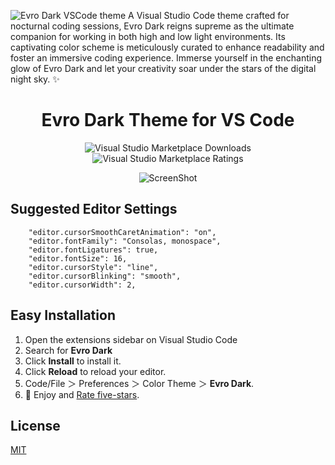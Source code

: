 ![Evro Dark VSCode theme](https://cdn.jsdelivr.net/gh/EvroHQ/EvroDark@master/screenshots/banner.png)
A Visual Studio Code theme crafted for nocturnal coding sessions, Evro Dark reigns supreme as the ultimate companion for working in both high and low light environments. Its captivating color scheme is meticulously curated to enhance readability and foster an immersive coding experience. Immerse yourself in the enchanting glow of Evro Dark and let your creativity soar under the stars of the digital night sky. ✨

<div align="center">

# Evro Dark Theme for VS Code

![Visual Studio Marketplace Downloads](https://img.shields.io/visual-studio-marketplace/d/EvroHQ.evro-dark?style=for-the-badge&logo=docusign&logoColor=white&labelColor=2b303b&color=96E072)
![Visual Studio Marketplace Ratings](https://img.shields.io/visual-studio-marketplace/stars/EvroHQ.evro-dark?style=for-the-badge&logo=reverbnation&logoColor=white&labelColor=2b303b&color=FFE66D)

![ScreenShot](https://cdn.jsdelivr.net/gh/EvroHQ/EvroDark@master/screenshots/theme-editor.png)

</div>

## Suggested Editor Settings

```
    "editor.cursorSmoothCaretAnimation": "on",
    "editor.fontFamily": "Consolas, monospace",
    "editor.fontLigatures": true,
    "editor.fontSize": 16,
    "editor.cursorStyle": "line",
    "editor.cursorBlinking": "smooth",
    "editor.cursorWidth": 2,
```

## Easy Installation

1. Open the extensions sidebar on Visual Studio Code
2. Search for **Evro Dark**
3. Click **Install** to install it.
4. Click **Reload** to reload your editor.
5. Code/File ＞ Preferences ＞ Color Theme ＞ **Evro Dark**.
6. 🌟 Enjoy and [Rate five-stars](https://marketplace.visualstudio.com/items?itemName=EvroHQ.evro-dark&ssr=false#review-details).

## License

[MIT](https://github.com/EvroHQ/EvroDark/blob/master/LICENSE.txt)

